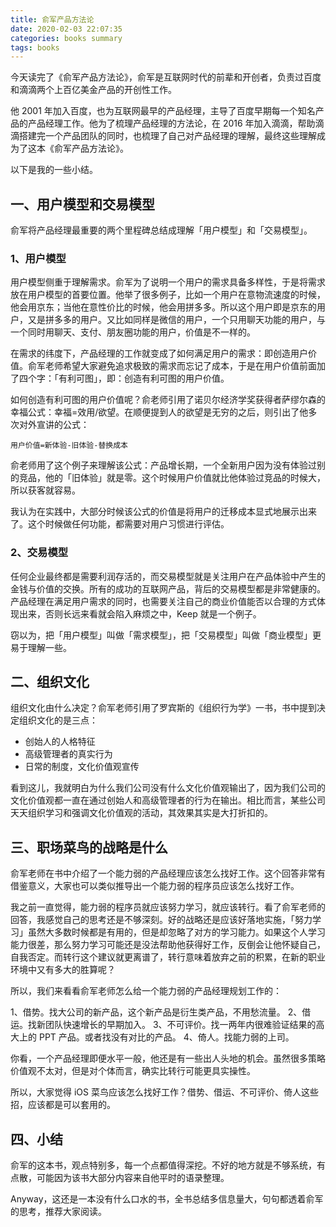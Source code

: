 ```yaml
---
title: 俞军产品方法论
date: 2020-02-03 22:07:35
categories: books summary
tags: books
---
```


​今天读完了《俞军产品方法论》，俞军是互联网时代的前辈和开创者，负责过百度和滴滴两个上百亿美金产品的开创性工作。

他 2001 年加入百度，也为互联网最早的产品经理，主导了百度早期每一个知名产品的产品经理工作。他为了梳理产品经理的方法论，在 2016 年加入滴滴，帮助滴滴搭建完一个产品团队的同时，也梳理了自己对产品经理的理解，最终这些理解成为了这本《俞军产品方法论》。

以下是我的一些小结。

## 一、用户模型和交易模型

俞军将产品经理最重要的两个里程碑总结成理解「用户模型」和「交易模型」。

### 1、用户模型

用户模型侧重于理解需求。俞军为了说明一个用户的需求具备多样性，于是将需求放在用户模型的首要位置。他举了很多例子，比如一个用户在意物流速度的时候，他会用京东；当他在意性价比的时候，他会用拼多多。所以这个用户即是京东的用户，又是拼多多的用户。又比如同样是微信的用户，一个只用聊天功能的用户，与一个同时用聊天、支付、朋友圈功能的用户，价值是不一样的。

在需求的纬度下，产品经理的工作就变成了如何满足用户的需求：即创造用户价值。俞军老师希望大家避免追求极致的需求而忘记了成本，于是在用户价值前面加了四个字：「有利可图」，即：创造有利可图的用户价值。

如何创造有利可图的用户价值呢？俞老师引用了诺贝尔经济学奖获得者萨缪尔森的幸福公式：幸福=效用/欲望。在顺便提到人的欲望是无穷的之后，则引出了他多次对外宣讲的公式：

`用户价值=新体验-旧体验-替换成本`

俞老师用了这个例子来理解该公式：产品增长期，一个全新用户因为没有体验过别的竞品，他的「旧体验」就是零。这个时候用户价值就比他体验过竞品的时候大，所以获客就容易。

我认为在实践中，大部分时候该公式的价值是将用户的迁移成本显式地展示出来了。这个时候做任何功能，都需要对用户习惯进行评估。

### 2、交易模型

任何企业最终都是需要利润存活的，而交易模型就是关注用户在产品体验中产生的金钱与价值的交换。所有的成功的互联网产品，背后的交易模型都是非常健康的。产品经理在满足用户需求的同时，也需要关注自己的商业价值能否以合理的方式体现出来，否则长远来看就会陷入麻烦之中，Keep 就是一个例子。

窃以为，把「用户模型」叫做「需求模型」，把「交易模型」叫做「商业模型」更易于理解一些。

## 二、组织文化

组织文化由什么决定？俞军老师引用了罗宾斯的《组织行为学》一书，书中提到决定组织文化的是三点：

 - 创始人的人格特征
 - 高级管理者的真实行为
 - 日常的制度，文化价值观宣传


看到这儿，我就明白为什么我们公司没有什么文化价值观输出了，因为我们公司的文化价值观都一直在通过创始人和高级管理者的行为在输出。相比而言，某些公司天天组织学习和强调文化价值观的活动，其效果其实是大打折扣的。

## 三、职场菜鸟的战略是什么

俞军老师在书中介绍了一个能力弱的产品经理应该怎么找好工作。这个回答非常有借鉴意义，大家也可以类似推导出一个能力弱的程序员应该怎么找好工作。

我之前一直觉得，能力弱的程序员就应该努力学习，就应该转行。看了俞军老师的回答，我感觉自己的思考还是不够深刻。好的战略还是应该好落地实施，「努力学习」虽然大多数时候都是有用的，但是却忽略了对方的学习能力。如果这个人学习能力很差，那么努力学习可能还是没法帮助他获得好工作，反倒会让他怀疑自己，自我否定。而转行这个建议就更离谱了，转行意味着放弃之前的积累，在新的职业环境中又有多大的胜算呢？

所以，我们来看看俞军老师怎么给一个能力弱的产品经理规划工作的：

 1、借势。找大公司的新产品，这个新产品是衍生类产品，不用愁流量。
 2、借运。找新团队快速增长的早期加入。
 3、不可评价。找一两年内很难验证结果的高大上的 PPT 产品。或者找没有对比的产品。
 4、倚人。找能力弱的上司。

你看，一个产品经理即便水平一般，他还是有一些出人头地的机会。虽然很多策略价值观不太对，但是对个体而言，确实比转行可能更具实操性。

所以，大家觉得 iOS 菜鸟应该怎么找好工作？借势、借运、不可评价、倚人这些招，应该都是可以套用的。

## 四、小结

俞军的这本书，观点特别多，每一个点都值得深挖。不好的地方就是不够系统，有点散，可能因为该书大部分内容来自他平时的语录整理。

Anyway，这还是一本没有什么口水的书，全书总结多信息量大，句句都透着俞军的思考，推荐大家阅读。
